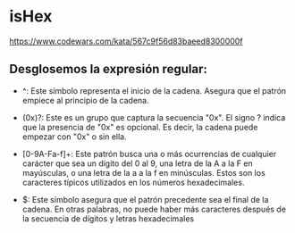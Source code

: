 # isHex
https://www.codewars.com/kata/567c9f56d83baeed8300000f

## Desglosemos la expresión regular:

- ^: Este símbolo representa el inicio de la cadena. Asegura que el patrón empiece al principio de la cadena.

- (0x)?: Este es un grupo que captura la secuencia "0x". El signo ? indica que la presencia de "0x" es opcional. Es decir, la cadena puede empezar con "0x" o sin ella.

- [0-9A-Fa-f]+: Este patrón busca una o más ocurrencias de cualquier carácter que sea un dígito del 0 al 9, una letra de la A a la F en mayúsculas, o una letra de la a a la f en minúsculas. Estos son los caracteres típicos utilizados en los números hexadecimales.

- $: Este símbolo asegura que el patrón precedente sea el final de la cadena. En otras palabras, no puede haber más caracteres después de la secuencia de dígitos y letras hexadecimales

